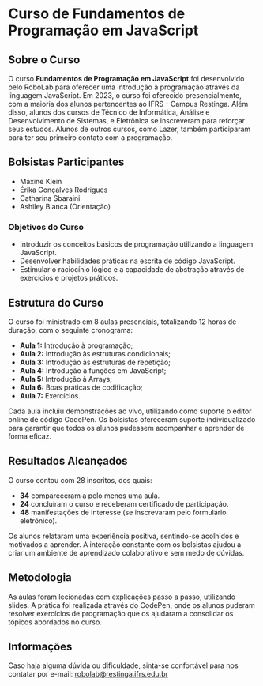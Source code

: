 # Curso de Fundamentos de Programação em JavaScript

## Sobre o Curso

O curso **Fundamentos de Programação em JavaScript** foi desenvolvido pelo RoboLab para oferecer uma introdução à programação através da linguagem JavaScript. Em 2023, o curso foi oferecido presencialmente, com a maioria dos alunos pertencentes ao IFRS - Campus Restinga. Além disso, alunos dos cursos de Técnico de Informática, Análise e Desenvolvimento de Sistemas, e Eletrônica se inscreveram para reforçar seus estudos. Alunos de outros cursos, como Lazer, também participaram para ter seu primeiro contato com a programação.

## Bolsistas Participantes

- Maxine Klein 
- Érika Gonçalves Rodrigues
- Catharina Sbaraini
- Ashiley Bianca (Orientação)

### Objetivos do Curso

- Introduzir os conceitos básicos de programação utilizando a linguagem JavaScript.
- Desenvolver habilidades práticas na escrita de código JavaScript.
- Estimular o raciocínio lógico e a capacidade de abstração através de exercícios e projetos práticos.

## Estrutura do Curso

O curso foi ministrado em 8 aulas presenciais, totalizando 12 horas de duração, com o seguinte cronograma:

- **Aula 1:** Introdução à programação;
- **Aula 2:** Introdução às estruturas condicionais;
- **Aula 3:** Introdução às estruturas de repetição;
- **Aula 4:** Introdução à funções em JavaScript;
- **Aula 5:** Introdução à Arrays;
- **Aula 6:** Boas práticas de codificação;
- **Aula 7:** Exercícios.

Cada aula incluiu demonstrações ao vivo, utilizando como suporte o editor online de código CodePen. Os bolsistas ofereceram suporte individualizado para garantir que todos os alunos pudessem acompanhar e aprender de forma eficaz.

## Resultados Alcançados

O curso contou com 28 inscritos, dos quais:

- **34** compareceram a pelo menos uma aula.
- **24** concluíram o curso e receberam certificado de participação.
- **48** manifestações de interesse (se inscrevaram pelo formulário eletrônico).

Os alunos relataram uma experiência positiva, sentindo-se acolhidos e motivados a aprender. A interação constante com os bolsistas ajudou a criar um ambiente de aprendizado colaborativo e sem medo de dúvidas.

## Metodologia

As aulas foram lecionadas com explicações passo a passo, utilizando slides. A prática foi realizada através do CodePen, onde os alunos puderam resolver exercícios de programação que os ajudaram a consolidar os tópicos abordados no curso.

## Informações

Caso haja alguma dúvida ou dificuldade, sinta-se confortável para nos contatar por e-mail: robolab@restinga.ifrs.edu.br
